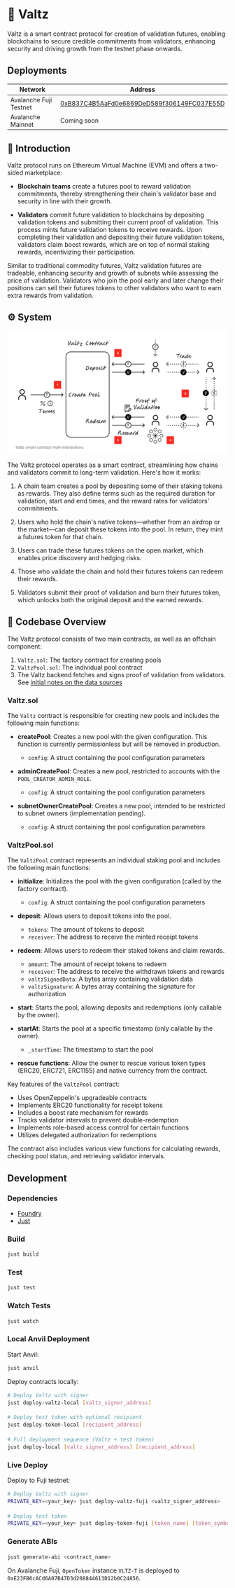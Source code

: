 # 👯 Valtz

Valtz is a smart contract protocol for creation of validation futures, enabling blockchains to secure credible commitments from validators, enhancing security and driving growth from the testnet phase onwards.

## Deployments

| Network                | Address                                                                                                                       |
| ---------------------- | ----------------------------------------------------------------------------------------------------------------------------- |
| Avalanche Fuji Testnet | [0xB837C4B5AaFd0e6869DeD589f306149FC037E55D](https://testnet.snowtrace.io/address/0xB837C4B5AaFd0e6869DeD589f306149FC037E55D) |
| Avalanche Mainnet      | Coming soon                                                                                                                   |

## 🌟 Introduction

Valtz protocol runs on Ethereum Virtual Machine (EVM) and offers a two-sided marketplace:

- **Blockchain teams** create a futures pool to reward validation commitments, thereby strengthening their chain's validator base and security in line with their growth.

- **Validators** commit future validation to blockchains by depositing validation tokens and submitting their current proof of validation. This process mints future validation tokens to receive rewards. Upon completing their validation and depositing their future validation tokens, validators claim boost rewards, which are on top of normal staking rewards, incentivizing their participation.

Similar to traditional commodity futures, Valtz validation futures are tradeable, enhancing security and growth of subnets while assessing the price of validation. Validators who join the pool early and later change their positions can sell their futures tokens to other validators who want to earn extra rewards from validation.

## ⚙️ System

![Valtz Smart Contract Overview Image](notes/valtz-smart-contract-diagram.png)

The Valtz protocol operates as a smart contract, streamlining how chains and validators commit to long-term validation. Here's how it works:

1. A chain team creates a pool by depositing some of their staking tokens as rewards. They also define terms such as the required duration for validation, start and end times, and the reward rates for validators' commitments.

2. Users who hold the chain's native tokens—whether from an airdrop or the market—can deposit these tokens into the pool. In return, they mint a futures token for that chain.

3. Users can trade these futures tokens on the open market, which enables price discovery and hedging risks.

4. Those who validate the chain and hold their futures tokens can redeem their rewards.

5. Validators submit their proof of validation and burn their futures token, which unlocks both the original deposit and the earned rewards.

## 🔨 Codebase Overview

The Valtz protocol consists of two main contracts, as well as an offchain component:

1. `Valtz.sol`: The factory contract for creating pools
2. `ValtzPool.sol`: The individual pool contract
3. The Valtz backend fetches and signs proof of validation from validators. See [initial notes on the data sources](notes/avalanche-validation-data.md)

### Valtz.sol

The `Valtz` contract is responsible for creating new pools and includes the following main functions:

- **createPool**: Creates a new pool with the given configuration. This function is currently permissionless but will be removed in production.

  - `config`: A struct containing the pool configuration parameters

- **adminCreatePool**: Creates a new pool, restricted to accounts with the `POOL_CREATOR_ADMIN_ROLE`.

  - `config`: A struct containing the pool configuration parameters

- **subnetOwnerCreatePool**: Creates a new pool, intended to be restricted to subnet owners (implementation pending).
  - `config`: A struct containing the pool configuration parameters

### ValtzPool.sol

The `ValtzPool` contract represents an individual staking pool and includes the following main functions:

- **initialize**: Initializes the pool with the given configuration (called by the factory contract).

  - `config`: A struct containing the pool configuration parameters

- **deposit**: Allows users to deposit tokens into the pool.

  - `tokens`: The amount of tokens to deposit
  - `receiver`: The address to receive the minted receipt tokens

- **redeem**: Allows users to redeem their staked tokens and claim rewards.

  - `amount`: The amount of receipt tokens to redeem
  - `receiver`: The address to receive the withdrawn tokens and rewards
  - `valtzSignedData`: A bytes array containing validation data
  - `valtzSignature`: A bytes array containing the signature for authorization

- **start**: Starts the pool, allowing deposits and redemptions (only callable by the owner).

- **startAt**: Starts the pool at a specific timestamp (only callable by the owner).

  - `_startTime`: The timestamp to start the pool

- **rescue functions**: Allow the owner to rescue various token types (ERC20, ERC721, ERC1155) and native currency from the contract.

Key features of the `ValtzPool` contract:

- Uses OpenZeppelin's upgradeable contracts
- Implements ERC20 functionality for receipt tokens
- Includes a boost rate mechanism for rewards
- Tracks validator intervals to prevent double-redemption
- Implements role-based access control for certain functions
- Utilizes delegated authorization for redemptions

The contract also includes various view functions for calculating rewards, checking pool status, and retrieving validator intervals.

## Development

### Dependencies

- [Foundry](https://github.com/foundry-rs/foundry)
- [Just](https://github.com/casey/just)

### Build

```sh
just build
```

### Test

```sh
just test
```

### Watch Tests

```sh
just watch
```

### Local Anvil Deployment

Start Anvil:

```sh
just anvil
```

Deploy contracts locally:

```sh
# Deploy Valtz with signer
just deploy-valtz-local [valtz_signer_address]

# Deploy test token with optional recipient
just deploy-token-local [recipient_address]

# Full deployment sequence (Valtz + test token)
just deploy-local [valtz_signer_address] [recipient_address]
```

### Live Deploy

Deploy to Fuji testnet:

```sh
# Deploy Valtz with signer
PRIVATE_KEY=<your_key> just deploy-valtz-fuji <valtz_signer_address>

# Deploy test token
PRIVATE_KEY=<your_key> just deploy-token-fuji [token_name] [token_symbol]
```

### Generate ABIs

```sh
just generate-abi <contract_name>
```

On Avalanche Fuji, `OpenToken` instance `VLTZ-T` is deployed to `0xE23FB6cACd6A07B47D3d208844613D12b0C24856`.
